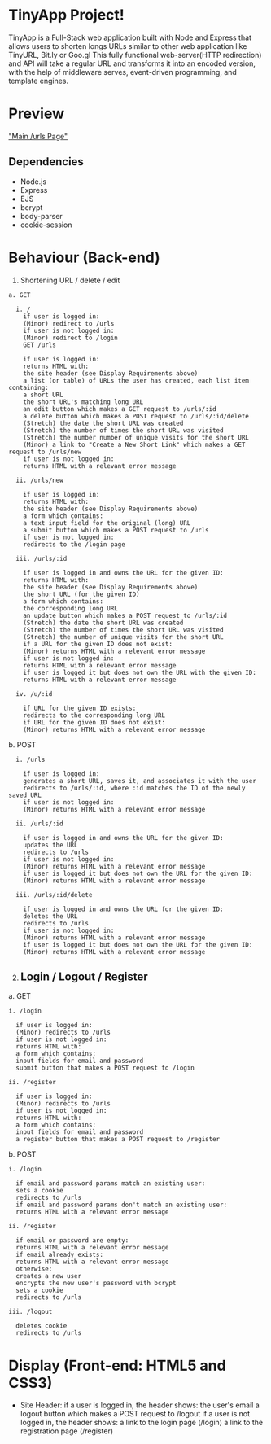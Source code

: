 # TinyApp Project!

  TinyApp is a Full-Stack web application built with Node and Express that allows users to shorten longs
  URLs similar to other web application like TinyURL, Bit.ly or Goo.gl
  This fully functional web-server(HTTP redirection) and API  will take a regular URL and transforms it into an encoded version, with the help of middleware serves, event-driven programming, and template engines.


# Preview

  ["Main /urls Page"]()


## Dependencies

  - Node.js
  - Express
  - EJS
  - bcrypt
  - body-parser
  - cookie-session

# Behaviour (Back-end)

  1. Shortening URL / delete / edit

    a. GET   

      i. /
        if user is logged in:
        (Minor) redirect to /urls
        if user is not logged in:
        (Minor) redirect to /login
        GET /urls

        if user is logged in:
        returns HTML with:
        the site header (see Display Requirements above)
        a list (or table) of URLs the user has created, each list item containing:
        a short URL
        the short URL's matching long URL
        an edit button which makes a GET request to /urls/:id
        a delete button which makes a POST request to /urls/:id/delete
        (Stretch) the date the short URL was created
        (Stretch) the number of times the short URL was visited
        (Stretch) the number number of unique visits for the short URL
        (Minor) a link to "Create a New Short Link" which makes a GET request to /urls/new
        if user is not logged in:
        returns HTML with a relevant error message

      ii. /urls/new

        if user is logged in:
        returns HTML with:
        the site header (see Display Requirements above)
        a form which contains:
        a text input field for the original (long) URL
        a submit button which makes a POST request to /urls
        if user is not logged in:
        redirects to the /login page

      iii. /urls/:id

        if user is logged in and owns the URL for the given ID:
        returns HTML with:
        the site header (see Display Requirements above)
        the short URL (for the given ID)
        a form which contains:
        the corresponding long URL
        an update button which makes a POST request to /urls/:id
        (Stretch) the date the short URL was created
        (Stretch) the number of times the short URL was visited
        (Stretch) the number of unique visits for the short URL
        if a URL for the given ID does not exist:
        (Minor) returns HTML with a relevant error message
        if user is not logged in:
        returns HTML with a relevant error message
        if user is logged it but does not own the URL with the given ID:
        returns HTML with a relevant error message

      iv. /u/:id

        if URL for the given ID exists:
        redirects to the corresponding long URL
        if URL for the given ID does not exist:
        (Minor) returns HTML with a relevant error message

  b. POST

      i. /urls

        if user is logged in:
        generates a short URL, saves it, and associates it with the user
        redirects to /urls/:id, where :id matches the ID of the newly saved URL
        if user is not logged in:
        (Minor) returns HTML with a relevant error message

      ii. /urls/:id

        if user is logged in and owns the URL for the given ID:
        updates the URL
        redirects to /urls
        if user is not logged in:
        (Minor) returns HTML with a relevant error message
        if user is logged it but does not own the URL for the given ID:
        (Minor) returns HTML with a relevant error message

      iii. /urls/:id/delete

        if user is logged in and owns the URL for the given ID:
        deletes the URL
        redirects to /urls
        if user is not logged in:
        (Minor) returns HTML with a relevant error message
        if user is logged it but does not own the URL for the given ID:
        (Minor) returns HTML with a relevant error message

2. ## Login / Logout / Register

  a. GET

    i. /login

      if user is logged in:
      (Minor) redirects to /urls
      if user is not logged in:
      returns HTML with:
      a form which contains:
      input fields for email and password
      submit button that makes a POST request to /login

    ii. /register

      if user is logged in:
      (Minor) redirects to /urls
      if user is not logged in:
      returns HTML with:
      a form which contains:
      input fields for email and password
      a register button that makes a POST request to /register

  b. POST

    i. /login

      if email and password params match an existing user:
      sets a cookie
      redirects to /urls
      if email and password params don't match an existing user:
      returns HTML with a relevant error message

    ii. /register

      if email or password are empty:
      returns HTML with a relevant error message
      if email already exists:
      returns HTML with a relevant error message
      otherwise:
      creates a new user
      encrypts the new user's password with bcrypt
      sets a cookie
      redirects to /urls

    iii. /logout

      deletes cookie
      redirects to /urls


# Display (Front-end: HTML5 and CSS3)

- Site Header:
  if a user is logged in, the header shows:
  the user's email
  a logout button which makes a POST request to /logout
  if a user is not logged in, the header shows:
  a link to the login page (/login)
  a link to the registration page (/register)
